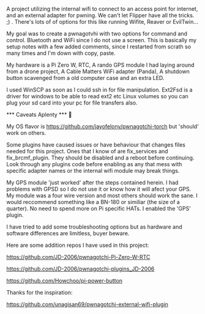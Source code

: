 A project utilizing the internal wifi to connect to an access point for internet, and an external adapter for pwning.
We can't let Flipper have all the tricks. ;) . There's lots of of options for this like running Wifite, Reaver or EvilTwin...

My goal was to create a pwnagotvhi with two options for command and control. Bluetooth and WiFi since I do not use a screen.
This is basically my setup notes with a few added comments, since I restarted from scrath so many times and I'm down with copy, paste.

My hardware is a Pi Zero W, RTC, A rando GPS module I had laying around from a drone project, A Cable Matters WiFi adapter (Panda),
A shutdown button scavenged from a old computer case and an extra LED. 

I used WinSCP as soon as I could ssh in for file manipulation. Ext2Fsd is a driver for windows to be able to read ext2 etc Linux
volumes so you can plug your sd card into your pc for file transfers also.


*** Caveats Aplenty *** :dragon:

My OS flavor is https://github.com/jayofelony/pwnagotchi-torch but 'should' work on others.

Some plugins have caused issues or have behaviour that changes files needed for this project. Ones that I know of are
fix_services and fix_brcmf_plugin. They should be disabled and a reboot before continuing. Look through any plugins code before enabling
as any that mess with specific adapter names or the internal wifi module may break things.

My GPS module 'just worked' after the steps contained herein. I had problems with GPSD so I do not use it or know how it will afect
your GPS. My module was a four wire version and most others should work the sane. I would reccommend something like a BN-180 or similiar
(the size of a quarter). No need to spend more on Pi specific HATs. I enabled the 'GPS' plugin.

I have tried to add some troubleshooting options but as hardware and software differences are limitless, buyer beware.

Here are some addition repos I have used in this project:

https://github.com/JD-2006/pwnagotchi-Pi-Zero-W-RTC

https://github.com/JD-2006/pwnagotchi-plugins_JD-2006

https://github.com/Howchoo/pi-power-button

Thanks for the inspiration:

https://github.com/unagisan69/pwnagotchi-external-wifi-plugin

